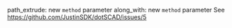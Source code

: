 path_extrude: new `method` parameter
along_with: new `method` parameter
See https://github.com/JustinSDK/dotSCAD/issues/5
